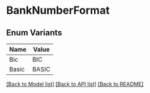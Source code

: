 # BankNumberFormat

## Enum Variants

| Name | Value |
|---- | -----|
| Bic | BIC |
| Basic | BASIC |


[[Back to Model list]](../README.md#documentation-for-models) [[Back to API list]](../README.md#documentation-for-api-endpoints) [[Back to README]](../README.md)


